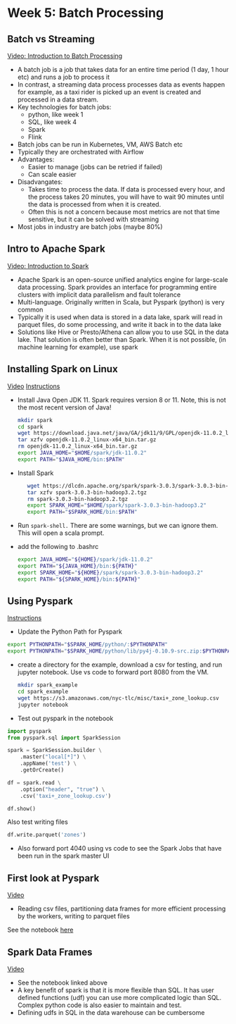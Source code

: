 # Week 5: Batch Processing

## Batch vs Streaming

[Video: Introduction to Batch Processing](https://www.youtube.com/watch?v=dcHe5Fl3MF8&list=PL3MmuxUbc_hJed7dXYoJw8DoCuVHhGEQb)

* A batch job is a job that takes data for an entire time period (1 day, 1 hour etc) and runs a job to process it
* In contrast, a streaming data process processes data as events happen for example, as a taxi rider is picked up an event is created and processed in a data stream.
* Key technologies for batch jobs:
  * python, like week 1
  * SQL, like week 4
  * Spark
  * Flink
* Batch jobs can be run in Kubernetes, VM, AWS Batch etc
* Typically they are orchestrated with Airflow
* Advantages:
  * Easier to manage (jobs can be retried if failed)
  * Can scale easier
* Disadvangates:
  * Takes time to process the data. If data is processed every hour, and the process takes 20 minutes, you will have to wait 90 minutes until the data is processed from when it is created.
  * Often this is not a concern because most metrics are not that time sensitive, but it can be solved with streaming
* Most jobs in industry are batch jobs (maybe 80%)

## Intro to Apache Spark

[Video: Introduction to Spark](https://www.youtube.com/watch?v=dcHe5Fl3MF8&list=PL3MmuxUbc_hJed7dXYoJw8DoCuVHhGEQb)

* Apache Spark is an open-source unified analytics engine for large-scale data processing. Spark provides an interface for programming entire clusters with implicit data parallelism and fault tolerance
* Multi-language. Originally written in Scala, but Pyspark (python) is very common 
* Typically it is used when data is stored in a data lake, spark will read in parquet files, do some processing, and write it back in to the data lake
* Solutions like Hive or Presto/Athena can allow you to use SQL in the data lake. That solution is often better than Spark. When it is not possible, (in machine learning for example), use spark

## Installing Spark on Linux
[Video](https://www.youtube.com/watch?v=hqUbB9c8sKg&list=PL3MmuxUbc_hJed7dXYoJw8DoCuVHhGEQb&index=49)
[Instructions](https://github.com/DataTalksClub/data-engineering-zoomcamp/blob/main/week_5_batch_processing/setup/linux.md)

* Install Java Open JDK 11. Spark requires version 8 or 11. Note, this is not the most recent version of Java!
  
  ```bash
  mkdir spark
  cd spark
  wget https://download.java.net/java/GA/jdk11/9/GPL/openjdk-11.0.2_linux-x64_bin.tar.gz
  tar xzfv openjdk-11.0.2_linux-x64_bin.tar.gz
  rm openjdk-11.0.2_linux-x64_bin.tar.gz
  export JAVA_HOME="$HOME/spark/jdk-11.0.2"
  export PATH="$JAVA_HOME/bin:$PATH"
  ```

* Install Spark

  ```bash
     wget https://dlcdn.apache.org/spark/spark-3.0.3/spark-3.0.3-bin-hadoop3.2.tgz
     tar xzfv spark-3.0.3-bin-hadoop3.2.tgz
     rm spark-3.0.3-bin-hadoop3.2.tgz
     export SPARK_HOME="$HOME/spark/spark-3.0.3-bin-hadoop3.2"
     export PATH="$SPARK_HOME/bin:$PATH"
  ```

* Run `spark-shell.`  There are some warnings, but we can ignore them. This will open a scala prompt.

* add the following to .bashrc

  ```bash
  export JAVA_HOME="${HOME}/spark/jdk-11.0.2"
  export PATH="${JAVA_HOME}/bin:${PATH}"
  export SPARK_HOME="${HOME}/spark/spark-3.0.3-bin-hadoop3.2"
  export PATH="${SPARK_HOME}/bin:${PATH}"
  ```

## Using Pyspark
[Instructions](https://github.com/DataTalksClub/data-engineering-zoomcamp/blob/main/week_5_batch_processing/setup/pyspark.md)
  * Update the Python Path for Pyspark

  ```bash
  export PYTHONPATH="$SPARK_HOME/python/:$PYTHONPATH"
  export PYTHONPATH="$SPARK_HOME/python/lib/py4j-0.10.9-src.zip:$PYTHONPATH"
  ```

* create a directory for the example, download a csv for testing, and run jupyter notebook. Use vs code to forward port 8080 from the VM.
  ```bash
  mkdir spark_example
  cd spark_example
  wget https://s3.amazonaws.com/nyc-tlc/misc/taxi+_zone_lookup.csv
  jupyter notebook
  ```

* Test out pyspark in the notebook

```python
import pyspark
from pyspark.sql import SparkSession

spark = SparkSession.builder \
    .master("local[*]") \
    .appName('test') \
    .getOrCreate()

df = spark.read \
    .option("header", "true") \
    .csv('taxi+_zone_lookup.csv')

df.show()
```

Also test writing files

```python
df.write.parquet('zones')
```

* Also forward port 4040 using vs code to see the Spark Jobs that have been run in the spark master UI

## First look at Pyspark
[Video](https://www.youtube.com/watch?v=r_Sf6fCB40c&list=PL3MmuxUbc_hJed7dXYoJw8DoCuVHhGEQb&index=50)

* Reading csv files, partitioning data frames for more efficient processing by the workers, writing to parquet files

See the notebook [here](code/pyspark_firstlook.ipynb)

## Spark Data Frames
[Video](https://www.youtube.com/watch?v=ti3aC1m3rE8&list=PL3MmuxUbc_hJed7dXYoJw8DoCuVHhGEQb&index=51)

* See the notebook linked above
* A key benefit of spark is that it is more flexible than SQL. It has user defined functions (udf) you can use more complicated logic than SQL. Complex python code is also easier to maintain and test.
* Defining udfs in SQL in the data warehouse can be cumbersome